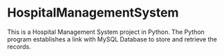 # HospitalManagementSystem
This is a Hospital Management System project in Python. The Python program establishes a link with MySQL Database to store and retrieve the records.
